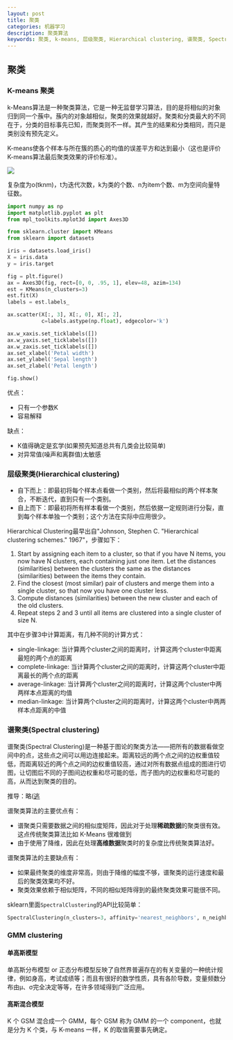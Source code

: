 ```yaml
---
layout: post
title: 聚类
categories: 机器学习
description: 聚类算法
keywords: 聚类, k-means, 层级聚类, Hierarchical clustering, 谱聚类, Spectral clustering, GMM clustering
---
```


## 聚类

### K-means 聚类

k-Means算法是一种聚类算法，它是一种无监督学习算法，目的是将相似的对象归到同一个蔟中。蔟内的对象越相似，聚类的效果就越好。聚类和分类最大的不同在于，分类的目标事先已知，而聚类则不一样。其产生的结果和分类相同，而只是类别没有预先定义。

K-means使各个样本与所在簇的质心的均值的误差平方和达到最小（这也是评价K-means算法最后聚类效果的评价标准）。

![](https://wikimedia.org/api/rest_v1/media/math/render/svg/debd28209802c22a6e6a1d74d099f728e6bd17a4)

复杂度为o(tknm)，t为迭代次数，k为类的个数、n为item个数、m为空间向量特征数。

```python
import numpy as np
import matplotlib.pyplot as plt
from mpl_toolkits.mplot3d import Axes3D

from sklearn.cluster import KMeans
from sklearn import datasets

iris = datasets.load_iris()
X = iris.data
y = iris.target

fig = plt.figure()
ax = Axes3D(fig, rect=[0, 0, .95, 1], elev=48, azim=134)
est = KMeans(n_clusters=3)
est.fit(X)
labels = est.labels_

ax.scatter(X[:, 3], X[:, 0], X[:, 2],
           c=labels.astype(np.float), edgecolor='k')

ax.w_xaxis.set_ticklabels([])
ax.w_yaxis.set_ticklabels([])
ax.w_zaxis.set_ticklabels([])
ax.set_xlabel('Petal width')
ax.set_ylabel('Sepal length')
ax.set_zlabel('Petal length')

fig.show()
```

优点：

* 只有一个参数K
* 容易解释

缺点：

* K值得确定是玄学(如果预先知道总共有几类会比较简单)
* 对异常值(噪声和离群值)太敏感

### 层级聚类(Hierarchical clustering)

* 自下而上：即最初将每个样本点看做一个类别，然后将最相似的两个样本聚合，不断迭代，直到只有一个类别。
* 自上而下：即最初将所有样本看做一个类别，然后依据一定规则进行分裂，直到每个样本单独一个类别；这个方法在实际中应用很少。

Hierarchical Clustering最早出自"Johnson, Stephen C. "Hierarchical clustering schemes." 1967"，步骤如下：

1. Start by assigning each item to a cluster, so that if you have N items, you now have N clusters, each containing just one item. Let the distances (similarities) between the clusters the same as the distances (similarities) between the items they contain.
2. Find the closest (most similar) pair of clusters and merge them into a single cluster, so that now you have one cluster less.
3. Compute distances (similarities) between the new cluster and each of the old clusters.
4. Repeat steps 2 and 3 until all items are clustered into a single cluster of size N.

其中在步骤3中计算距离，有几种不同的计算方式：

* single-linkage: 当计算两个cluster之间的距离时，计算这两个cluster中距离最短的两个点的距离
* complete-linkage: 当计算两个cluster之间的距离时，计算这两个cluster中距离最长的两个点的距离
* average-linkage: 当计算两个cluster之间的距离时，计算这两个cluster中两两样本点距离的均值
* median-linkage: 当计算两个cluster之间的距离时，计算这两个cluster中两两样本点距离的中值

### 谱聚类(Spectral clustering)

谱聚类(Spectral Clustering)是一种基于图论的聚类方法——把所有的数据看做空间中的点，这些点之间可以用边连接起来。距离较远的两个点之间的边权重值较低，而距离较近的两个点之间的边权重值较高，通过对所有数据点组成的图进行切图，让切图后不同的子图间边权重和尽可能的低，而子图内的边权重和尽可能的高，从而达到聚类的目的。

推导：略([逃](http://www.cnblogs.com/pinard/p/6221564.html)

谱聚类算法的主要优点有：

* 谱聚类只需要数据之间的相似度矩阵，因此对于处理**稀疏数据**的聚类很有效。这点传统聚类算法比如 K-Means 很难做到
* 由于使用了降维，因此在处理**高维数据**聚类时的复杂度比传统聚类算法好。

谱聚类算法的主要缺点有：

* 如果最终聚类的维度非常高，则由于降维的幅度不够，谱聚类的运行速度和最后的聚类效果均不好。
* 聚类效果依赖于相似矩阵，不同的相似矩阵得到的最终聚类效果可能很不同。

sklearn里面`SpectralClustering`的API比较简单：

```python
SpectralClustering(n_clusters=3, affinity='nearest_neighbors', n_neighbors=5)
```

### GMM clustering

#### 单高斯模型

单高斯分布模型 or 正态分布模型反映了自然界普遍存在的有关变量的一种统计规律，例如身高，考试成绩等；而且有很好的数学性质，具有各阶导数，变量频数分布由μ、σ完全决定等等，在许多领域得到广泛应用。

#### 高斯混合模型

K 个 GSM 混合成一个 GMM，每个 GSM 称为 GMM 的一个 component，也就是分为 K 个类，与 K-means 一样，K 的取值需要事先确定。